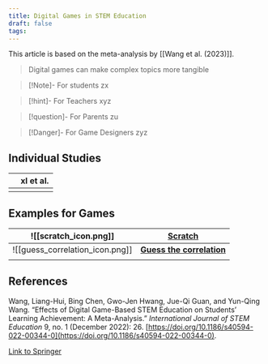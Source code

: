 ```yaml
---
title: Digital Games in STEM Education
draft: false
tags:
---
```


 This article is based on the meta-analysis by [[Wang et al. (2023)]].

>Digital games can make complex topics more tangible 



> [!Note]- For students
> zx

> [!hint]- For Teachers
> xyz

> [!question]- For Parents
> zu

>[!Danger]- For Game Designers
> zyz



## Individual Studies

|     | xl et al. |
| --- | --------- |
|     |           |



## Examples for Games

| ![[scratch_icon.png]]           | **[Scratch](https://scratch.mit.edu)**                           |
| ------------------------------- | ---------------------------------------------------------------- |
| ![[guess_correlation_icon.png]] | **[Guess the correlation](https://www.guessthecorrelation.com)** |
|                                 |                                                                  |
 
## References

Wang, Liang-Hui, Bing Chen, Gwo-Jen Hwang, Jue-Qi Guan, and Yun-Qing Wang. “Effects of Digital Game-Based STEM Education on Students’ Learning Achievement: A Meta-Analysis.” _International Journal of STEM Education_ 9, no. 1 (December 2022): 26. [https://doi.org/10.1186/s40594-022-00344-0](https://doi.org/10.1186/s40594-022-00344-0).

[Link to Springer](https://stemeducationjournal.springeropen.com/articles/10.1186/s40594-022-00344-0)